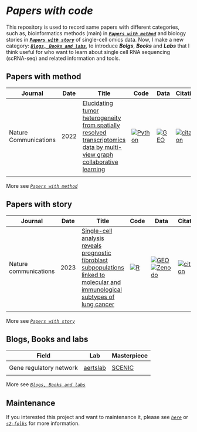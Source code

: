 # *Papers with code*
This repository is used to record same papers with different categories, such as, bioinformatics methods (main) in [***`Papers with method`***](https://mengxu98.github.io/papers-with-code/posts/papers-with-method/index.html) and biology stories in [***`Papers with story`***](https://mengxu98.github.io/papers-with-code/posts/papers-with-story/index.html) of single-cell omics data.
Now, I make a new category: [***`Blogs, Books and labs`***](posts/blogs&books&labs/index.html), to introduce ***Bolgs***, ***Books*** and ***Labs*** that I think useful for who want to learn about single cell RNA sequencing (scRNA-seq) and related information and tools.

## Papers with method
| Journal | Date | Title | Code | Data | Citation |
| -- | -- | -- | -- | -- | -- |
| Nature Communications | 2022 | [Elucidating tumor heterogeneity from spatially resolved transcriptomics data by multi-view graph collaborative learning](https://doi.org/10.1038/s41467-022-33619-9) | [![Python](https://img.shields.io/badge/-Python-3572a5)](https://github.com/cmzuo11/stMVC) | [![GEO](https://img.shields.io/badge/-GEO-336699)](https://www.ncbi.nlm.nih.gov/geo/query/acc.cgi?acc=GSE176078) | [![citation](https://img.shields.io/badge/dynamic/json?label=citation&query=citationCount&url=https%3A%2F%2Fapi.semanticscholar.org%2Fgraph%2Fv1%2Fpaper%2F09690abc5440dec515c14256dccf7fe45acee988%3Ffields%3DcitationCount)](https://www.semanticscholar.org/paper/09690abc5440dec515c14256dccf7fe45acee988) |
|||||||

More see [*`Papers with method`*](https://mengxu98.github.io/papers-with-code/posts/papers-with-method/index.html)

## Papers with story
| Journal | Date | Title | Code | Data | Citation |
| -- | -- | -- | -- | -- | -- |
| Nature communications | 2023 | [Single-cell analysis reveals prognostic fibroblast subpopulations linked to molecular and immunological subtypes of lung cancer](https://doi.org/10.1038/s41467-023-35832-6) | [![R](https://img.shields.io/badge/-R-198ce7)](https://github.com/cjh-lab/NCOMMS_NSCLC_scFibs) | [![GEO](https://img.shields.io/badge/-GEO-336699)](https://www.ncbi.nlm.nih.gov/geo/query/acc.cgi?acc=GSE153935) [![Zenodo](https://img.shields.io/badge/-Zenodo-024dad)](https://zenodo.org/record/7400873#.ZCZBDl5LgQ8) | [![citation](https://img.shields.io/badge/dynamic/json?label=citation&query=citationCount&url=https%3A%2F%2Fapi.semanticscholar.org%2Fgraph%2Fv1%2Fpaper%2Fa5b158dbafff3ade8a9779c134441e5f3db18e2d%3Ffields%3DcitationCount)](https://www.semanticscholar.org/paper/Single-cell-analysis-reveals-prognostic-fibroblast-Hanley-Waise/a5b158dbafff3ade8a9779c134441e5f3db18e2d) |
|||||||

More see [*`Papers with story`*](https://mengxu98.github.io/papers-with-code/posts/papers-with-story/index.html)

## Blogs, Books and labs
| Field | Lab | Masterpiece |
| -- | -- | -- |
||||
| Gene regulatory network | [aertslab](https://github.com/zpliulab) | [SCENIC](https://github.com/aertslab/SCENIC) |
||||

More see [*`Blogs, Books and labs`*](posts/blogs&books&labs/index.html)

## Maintenance
If you interested this project and want to maintenance it, please see [*`here`*](https://mengxu98.github.io/papers-with-code/posts/description/index.html) or [*`s2-folks`*](https://github.com/allenai/s2-folks/tree/add-CI-action) for more information.
